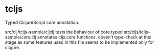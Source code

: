 # tcljs

Typed ClojureScript core annotation.

src/clj/tcljs-sample/cljclj     tests the behaviour of core.typed
src/cljs/tcljs-sample/core.clj  annotates cljs.core functions. doesn't type-check at this stage as some features used in this file seems to be implemented only for clojure.

